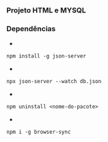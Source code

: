 ### Projeto HTML e MYSQL

### Dependências
*
```
npm install -g json-server
```

* 
```
npx json-server --watch db.json
```

*
```
npm uninstall <nome-do-pacote>
```

* 
```
npm i -g browser-sync
```